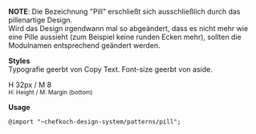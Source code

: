 **NOTE**: Die Bezeichnung "Pill" erschließt sich ausschließlich durch das pillenartige Design.  
Wird das Design irgendwann mal so abgeändert, dass es nicht mehr wie eine Pille aussieht (zum Beispiel keine runden Ecken mehr), sollten die Modulnamen entsprechend geändert werden.  

__Styles__  
Typografie geerbt von Copy Text. Font-size geerbt von aside.  
 
H 32px / M 8    
<small>H: Height / M: Margin (bottom)</small>

__Usage__  
    
    @import "~chefkoch-design-system/patterns/pill";